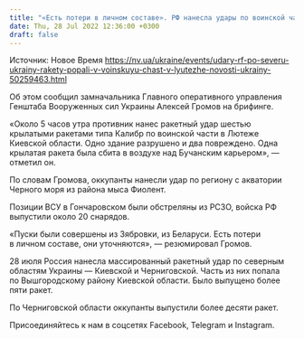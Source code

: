 ```yaml
---
title: "«Есть потери в личном составе». РФ нанесла удары по воинской части в Лютеже и по позициям ВСУ в Гончаровском — Генштаб"
date: Thu, 28 Jul 2022 12:36:00 +0300
draft: false
---
```

Источник: Новое Время https://nv.ua/ukraine/events/udary-rf-po-severu-ukrainy-rakety-popali-v-voinskuyu-chast-v-lyutezhe-novosti-ukrainy-50259463.html


 Об этом сообщил замначальника Главного оперативного управления Генштаба Вооруженных сил Украины Алексей Громов на брифинге.

«Около 5 часов утра противник нанес ракетный удар шестью крылатыми ракетами типа Калибр по воинской части в Лютеже Киевской области. Одно здание разрушено и два повреждено. Одна крылатая ракета была сбита в воздухе над Бучанским карьером», — отметил он.

По словам Громова, оккупанты нанесли удар по региону с акватории Черного моря из района мыса Фиолент.

Позиции ВСУ в Гончаровском были обстреляны из РСЗО, войска РФ выпустили около 20 снарядов.

«Пуски были совершены из Зябровки, из Беларуси. Есть потери в личном составе, они уточняются», — резюмировал Громов.

28 июля Россия нанесла массированный ракетный удар по северным областям Украины — Киевской и Черниговской. Часть из них попала по Вышгородскому району Киевской области. Было выпущено более пяти ракет.

По Черниговской области оккупанты выпустили более десяти ракет.

Присоединяйтесь к нам в соцсетях Facebook, Telegram и Instagram.

